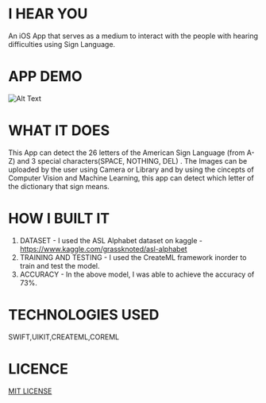 # I HEAR YOU
An iOS App that serves as a medium to interact with the people with hearing difficulties using Sign Language.

# APP DEMO <br>
![Alt Text](https://media.giphy.com/media/dl68gxnUuKb4iA4DUy/giphy.gif)

# WHAT IT DOES<br>
This App can detect the 26 letters of the American Sign Language (from A-Z) and 3 special characters(SPACE, NOTHING, DEL) . The Images can be uploaded by the user using Camera or Library and by using the cincepts of Computer Vision and Machine Learning, this app can detect which letter of the dictionary that sign means.

# HOW I BUILT IT<br>
1. DATASET - I used the ASL Alphabet dataset on kaggle - https://www.kaggle.com/grassknoted/asl-alphabet<br>
2. TRAINING AND TESTING - I used the CreateML framework inorder to train and test the model.<br>
3. ACCURACY - In the above model, I was able to achieve the accuracy of 73%.<br>

# TECHNOLOGIES USED<br>
SWIFT,UIKIT,CREATEML,COREML

# LICENCE<br>
[MIT LICENSE](https://opensource.org/licenses/MIT)


